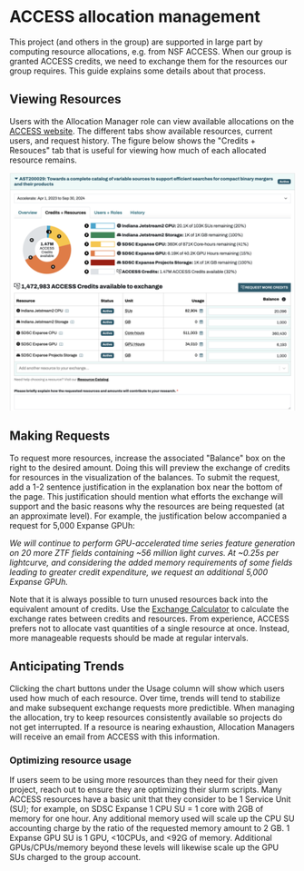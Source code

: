 # ACCESS allocation management

This project (and others in the group) are supported in large part by computing resource allocations, e.g. from NSF ACCESS. When our group is granted ACCESS credits, we need to exchange them for the resources our group requires. This guide explains some details about that process.

## Viewing Resources

Users with the Allocation Manager role can view available allocations on the [ACCESS website](https://allocations.access-ci.org/). The different tabs show available resources, current users, and request history. The figure below shows the "Credits + Resouces" tab that is useful for viewing how much of each allocated resource remains.

<img src="data/access_credit_view.png" alt="ACCESS Allocation UI" width="900"/>

## Making Requests

To request more resources, increase the associated "Balance" box on the right to the desired amount. Doing this will preview the exchange of credits for resources in the visualization of the balances. To submit the request, add a 1-2 sentence justification in the explanation box near the bottom of the page. This justification should mention what efforts the exchange will support and the basic reasons why the resources are being requested (at an approximate level). For example, the justification below accompanied a request for 5,000 Expanse GPUh:

*We will continue to perform GPU-accelerated time series feature generation on 20 more ZTF fields containing ~56 million light curves. At ~0.25s per lightcurve, and considering the added memory requirements of some fields leading to greater credit expenditure, we request an additional 5,000 Expanse GPUh.*

Note that it is always possible to turn unused resources back into the equivalent amount of credits. Use the [Exchange Calculator](https://allocations.access-ci.org/exchange_calculator) to calculate the exchange rates between credits and resources. From experience, ACCESS prefers not to allocate vast quantities of a single resource at once. Instead, more manageable requests should be made at regular intervals.

## Anticipating Trends

Clicking the chart buttons under the Usage column will show which users used how much of each resource. Over time, trends will tend to stabilize and make subsequent exchange requests more predictible. When managing the allocation, try to keep resources consistently available so projects do not get interrupted. If a resource is nearing exhaustion, Allocation Managers will receive an email from ACCESS with this information.

### Optimizing resource usage

If users seem to be using more resources than they need for their given project, reach out to ensure they are optimizing their slurm scripts. Many ACCESS resources have a basic unit that they consider to be 1 Service Unit (SU); for example, on SDSC Expanse 1 CPU SU = 1 core with 2GB of memory for one hour. Any additional memory used will scale up the CPU SU accounting charge by the ratio of the requested memory amount to 2 GB. 1 Expanse GPU SU is 1 GPU, <10CPUs, and <92G of memory. Additional GPUs/CPUs/memory beyond these levels will likewise scale up the GPU SUs charged to the group account.
